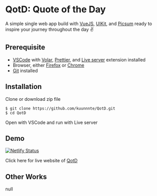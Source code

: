 # QotD: Quote of the Day

A simple single web app build with [VueJS](https://vuejs.org), [UIKit](https://getuikit.com/), and [Picsum](https://picsum.photos/) ready to inspire your journey throughout the day ✌️

## Prerequisite

- [VSCode](https://code.visualstudio.com/download) with [Volar](https://marketplace.visualstudio.com/items?itemName=Vue.volar), [Prettier](https://marketplace.visualstudio.com/items?itemName=esbenp.prettier-vscode), and [Live server](https://marketplace.visualstudio.com/items?itemName=ritwickdey.LiveServer) extension installed
- Browser, either [Firefox](https://www.mozilla.org/firefox/new/) or [Chrome](https://www.google.com/chrome/)
- [Git](https://git-scm.com/downloads) installed

## Installation

Clone or download zip file

    $ git clone https://github.com/kuunnnte/QotD.git
    $ cd QotD

Open with VSCode and run with Live server

## Demo

[![Netlify Status](https://api.netlify.com/api/v1/badges/4e938319-5bd1-4a13-94f8-06449acf3712/deploy-status)](https://app.netlify.com/sites/qotd-kun/deploys)

Click here for live website of
[QotD](https://qotd-kun.netlify.app)

## Other Works

null
